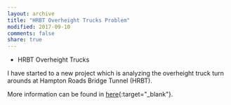 ```yaml
---
layout: archive
title: "HRBT Overheight Trucks Problem"
modified: 2017-09-10
comments: false
share: true
---
```


* HRBT Overheight Trucks

I have started to a new project which is analyzing the overheight truck turn arounds at Hampton Roads Bridge Tunnel (HRBT).

More information can be found in [here](https://www.odu.edu/news/2017/12/hrbt_trucks#.Wyla1VVKiUk){:target="_blank"}.